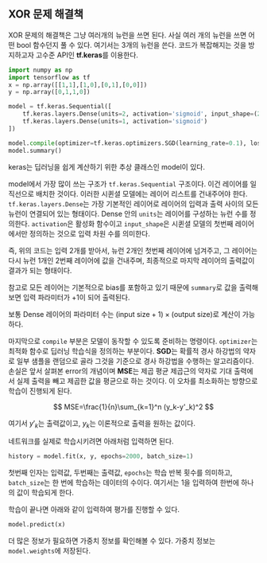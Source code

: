 ## XOR 문제 해결책
XOR 문제의 해결책은 그냥 여러개의 뉴런을 쓰면 된다. 사실 여러 개의 뉴런을 쓰면 어떤 bool 함수던지 풀 수 있다. 여기서는 3개의 뉴런을 쓴다. 코드가 복잡해지는 것을 방지하고자 고수준 API인 **tf.keras**를 이용한다.
```py
import numpy as np
import tensorflow as tf
x = np.array([[1,1],[1,0],[0,1],[0,0]])
y = np.array([0,1,1,0])

model = tf.keras.Sequential([
    tf.keras.layers.Dense(units=2, activation='sigmoid', input_shape=(2,)),
    tf.keras.layers.Dense(units=1, activation='sigmoid')
])

model.compile(optimizer=tf.keras.optimizers.SGD(learning_rate=0.1), loss='mse')
model.summary()
```
keras는 딥러닝을 쉽게 계산하기 위한 추상 클래스인 model이 있다.

model에서 가장 많이 쓰는 구조가 `tf.keras.Sequential` 구조이다. 이건 레이어를 일직선으로 배치한 것이다. 이러한 시퀸셜 모델에는 레이어 리스트를 건내주어야 한다. `tf.keras.layers.Dense`는 가장 기본적인 레이어로 레이어의 입력과 출력 사이의 모든 뉴런이 연결되어 있는 형태이다. Dense 안의 `units`는 레이어를 구성하는 뉴런 수를 정의한다. `activation`은 활성화 함수이고 `input_shape`은 시퀸셜 모델의 첫번째 레이어에서만 정의하는 것으로 입력 차원 수를 의미한다.

즉, 위의 코드는 입력 2개를 받아서, 뉴런 2개인 첫번째 레이어에 넘겨주고, 그 레이어는 다시 뉴런 1개인 2번째 레이어에 값을 건내주며, 최종적으로 마지막 레이어의 출력값이 결과가 되는 형태이다.

참고로 모든 레이어는 기본적으로 bias를 포함하고 있기 때문에 `summary`로 값을 출력해보면 입력 파라미터가 +1이 되어 출력된다.

보통 Dense 레이어의 파라미터 수는 $(\text{input size}+1) \times (\text{output size})$로 계산이 가능하다.

마지막으로 `compile` 부분은 모델이 동작할 수 있도록 준비하는 명령이다. `optimizer`는 최적화 함수로 딥러닝 학습식을 정의하는 부분이다. **SGD**는 확률적 경사 하강법의 약자로 일부 샘플을 랜덤으로 골라 그것을 기준으로 경사 하강법을 수행하는 알고리즘이다. 손실은 앞서 살펴본 error의 개념이며 **MSE**는 제곱 평균 제곱근의 약자로 기대 출력에서 실제 출력을 빼고 제곱한 값을 평균으로 하는 것이다. 이 오차를 최소화하는 방향으로 학습이 진행되게 된다.

$$
MSE=\frac{1}{n}\sum_{k=1}^n (y_k-y'_k)^2
$$

여기서 $y'_k$는 출력값이고, $y_k$는 이론적으로 출력을 원하는 값이다.

네트워크를 실제로 학습시키려면 아래처럼 입력하면 된다.
```py
history = model.fit(x, y, epochs=2000, batch_size=1)
```
첫번째 인자는 입력값, 두번째는 출력값, `epochs`는 학습 반복 횟수를 의미하고, `batch_size`는 한 번에 학습하는 데이터의 수이다. 여기서는 1을 입력하여 한번에 하나의 값이 학습되게 한다.

학습이 끝나면 아래와 같이 입력하여 평가를 진행할 수 있다.
```py
model.predict(x)
```
더 많은 정보가 필요하면 가중치 정보를 확인해볼 수 있다. 가중치 정보는 `model.weights`에 저장된다.
